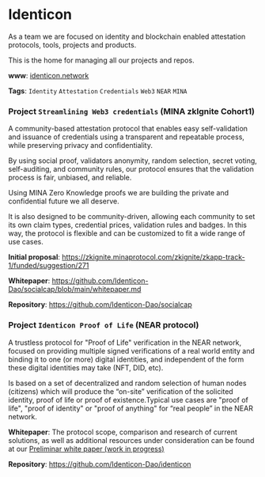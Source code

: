 # Identicon

As a team we are focused on identity and blockchain enabled attestation protocols, tools, projects and products. 

This is the home for managing all our projects and repos.

**www**: [identicon.network](http://identicon.network)

**Tags**: `Identity` `Attestation` `Credentials` `Web3` `NEAR` `MINA`

### Project `Streamlining Web3 credentials` (MINA zkIgnite Cohort1)

A community-based attestation protocol that enables easy self-validation and issuance of credentials using a transparent and repeatable process, while preserving privacy and confidentiality.

By using social proof, validators anonymity, random selection, secret voting, self-auditing, and community rules, our protocol ensures that the validation process is fair, unbiased, and reliable.

Using MINA Zero Knowledge proofs we are building the private and confidential future we all deserve.

It is also designed to be community-driven, allowing each community to set its own claim types, credential prices, validation rules and badges. In this way, the protocol is flexible and can be customized to fit a wide range of use cases.

**Initial proposal**: https://zkignite.minaprotocol.com/zkignite/zkapp-track-1/funded/suggestion/271

**Whitepaper**: https://github.com/Identicon-Dao/socialcap/blob/main/whitepaper.md

**Repository**: https://github.com/Identicon-Dao/socialcap


### Project `Identicon Proof of Life` (NEAR protocol)

A trustless protocol for "Proof of Life" verification in the NEAR network, focused on providing multiple signed verifications of a real world entity and binding it to one (or more) digital identities, and independent of the form these digital identities may take (NFT, DID, etc). 

Is based on a set of decentralized and random selection of human nodes (citizens) which will produce the “on-site” verification of the solicited identity,  proof of life or proof of existence.Typical use cases are "proof of life", "proof of identity" or "proof of anything" for “real people” in the NEAR network. 

**Whitepaper**: The protocol scope, comparison and research of current solutions, as well as additional resources under consideration can be found at our [Preliminar white paper (work in progress)](https://docs.google.com/document/d/1lDRp3crvEXCSTWXkbAY-ONF3Barg7jDoOdzxh1UjYmE/edit?usp=sharing)

**Repository**: https://github.com/Identicon-Dao/identicon
